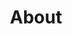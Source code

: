 ---
title: "About"
description: "Helping you make your digital business great!"

#intro
intro:
  title: "Helping you make your digital business great!"
  description: ""
  products: "Hi, I'm Henk Verlinde. I develop modern tools and services by embracing an <a href=\"https://www.embeddedentrepreneur.com/\" target=\"_blank\" rel=\"noopener\">audience driven</a> and <a href=\"https://www.strategyzer.com/books/testing-business-ideas-david-j-bland\" target=\"_blank\" rel=\"noopener\">evidence based</a> approach. I also write practical guides. Helping you make your digital business great!"
  education: "I hold an MSc in Economics and Business from Erasmus University Rotterdam. I’ve worked as a business analyst, project manager, and business developer for several international banks. On the side, I’ve always liked to code."
  story: "I'm the founder and CEO of <a href=\"https://ventizo.com/\" target=\"_blank\" rel=\"noopener\">Ventizo</a>, formerly a digital agency (2010-2020), now a digital products company headquartered in the Netherlands. I'm interested in digital business building, startups, and the <a href=\"https://jamstack.org/\" target=\"_blank\" rel=\"noopener\">Jamstack</a>."

  # about images
  images:
  - src: "/images/about/europe-middle-east-africa.png"
    width: "680px"
    height: "380px"
    grid_class: "col-lg-6"

  - src: "/images/about/asia-pacific.png"
    width: "460px"
    height: "515px"
    grid_class: "col-lg-3 col-6"

  - src: "/images/about/americas.png"
    width: "460px"
    height: "444px"
    grid_class: "col-lg-3 col-6"


# our writers
# if "enable: false" authors/writers will not show on the about page
our_writers:
  enable: false

---